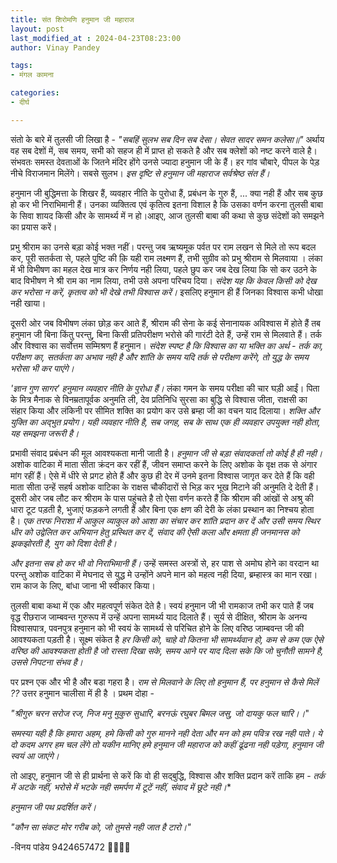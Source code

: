 ```yaml
---
title: संत शिरोमणि हनुमान जी महाराज
layout: post
last_modified_at : 2024-04-23T08:23:00
author: Vinay Pandey

tags:
- मंगल कामना

categories:
- दीर्घ

---
```


संतो के बारे में तुलसी जी लिखा है -
_"सबहिं सुलभ सब दिन सब देसा।_
_सेवत सादर समन कलेसा॥"_
अर्थाय वह सब देशों में, सब समय, सभी को सहज ही में प्राप्त हो सकते है और सब क्लेशों को नष्ट करने वाले है। संभवतः समस्त देवताओं के जितने मंदिर होंगे उनसे ज्यादा हनुमान जी के हैं। हर गांव चौबारे, पीपल के पेड़ नीचे विराजमान मिलेंगे। सबसे सुलभ। *इस दृष्टि से हनुमान जी महाराज सर्वश्रेष्ठ संत हैं।*

हनुमान जी बुद्धिमत्ता के शिखर हैं, व्यवहार नीति के पुरोधा हैं, प्रबंधन के गुरु हैं, ... क्या नही हैं और सब कुछ हो कर भी निराभिमानी हैं। उनका व्यक्तित्व एवं कृतित्व इतना विशाल है कि उसका वर्णन करना तुलसी बाबा के सिवा शायद किसी और के सामर्थ्य में न हो।आइए, आज तुलसी बाबा की कथा से कुछ संदेशों को समझने का प्रयास करें।

प्रभु श्रीराम का उनसे बड़ा कोई भक्त नहीं। परन्तु जब ऋष्यमूक पर्वत पर राम लखन से मिले तो रूप बदल कर, पूरी सतर्कता से, पहले पुष्टि की क़ि यही राम लक्ष्मण हैं, तभी सुग्रीव को प्रभु श्रीराम से मिलवाया । लंका में भी विभीषण का महल देख मात्र कर निर्णय नही लिया, पहले छुप कर जब देख लिया कि सो कर उठने के बाद विभीषण ने श्री राम का नाम लिया, तभी उसे अपना परिचय दिया। *संदेश यह कि केवल किसी को देख कर भरोसा न करें, कृतत्व को भी देखे तभी विश्वास करें।* इसलिए हनुमान ही हैं जिनका विश्वास कभी धोखा नही खाया। 

दूसरी ओर जब विभीषण लंका छोड़ कर आते हैं, श्रीराम की सेना के कई सेनानायक अविश्वास में होते हैं तब हनुमान जी बिना किंतु परन्तु, बिना किसी प्रतिपरीक्षण भरोसे की गारंटी देते हैं, उन्हें राम से मिलवाते हैं। तर्क और विश्वास का सर्वोत्तम सम्मिश्रण हैं हनुमान। *संदेश स्पष्ट है कि विश्वास का या भक्ति का अर्थ -  तर्क का, परीक्षण का, सतर्कता का अभाव नही है और शांति के समय यदि तर्क से परीक्षण करेंगे, तो युद्ध के समय भरोसा भी कर पाएंगे।* 

*'ज्ञान गुण सागर' हनुमान व्यवहार नीति के पुरोधा हैं।* लंका गमन के समय परीक्षा की चार घड़ी आईं। पिता के मित्र मैनाक से विनम्रतापूर्वक अनुमति ली, देव प्रतिनिधि सुरसा का बुद्धि से विश्वास जीता, राक्षसी का संहार किया और लंकिनी पर सीमित शक्ति का प्रयोग कर उसे ब्रम्हा जी का वचन याद दिलाया। *शक्ति और युक्ति का अद्भुत प्रयोग। यही व्यवहार नीति है, सब जगह, सब के साथ एक ही व्यवहार उपयुक्त नही होता, यह समझना जरूरी है।* 

प्रभावी संवाद प्रबंधन की मूल आवश्यकता मानी जाती है। *हनुमान जी से बड़ा संवादकर्ता तो कोई है ही नही।* अशोक वाटिका में माता सीता क्रंदन कर रहीं हैं, जीवन समाप्त करने के लिए अशोक के वृक्ष तक से अंगार मांग रहीं हैं। ऐसे में धीरे से प्रगट होते हैं और कुछ ही देर में उनमे इतना विश्वास जागृत कर देते हैं कि वही माता सीता उन्हें सहर्ष अशोक वाटिका के राक्षस चौकीदारों से भिड़ कर भूख मिटाने की अनुमति दे देती हैं। दूसरी ओर जब लौट कर श्रीराम के पास पहुंचते है तो ऐसा वर्णन करते हैं कि श्रीराम की आंखों से अश्रु की धारा टूट पड़ती है, भुजाएं फड़कने लगती हैं और बिना एक क्षण की देरी के लंका प्रस्थान का निश्चय होता है।  *एक तरफ निराशा में आकुल व्याकुल को आशा का संचार कर शांति प्रदान कर दें और उसी समय स्थिर धीर को उद्वेलित कर अभियान हेतु प्रस्थित कर दें, संवाद की ऐसी कला और क्षमता ही जनमानस को झकझोरती है, युग को दिशा देती है।*  

*और इतना सब हो कर भी वो निराभिमानी हैं।* उन्हें समस्त अस्त्रों से, हर पाश से अमोघ होने का वरदान था परन्तु अशोक वाटिका में मेघनाद से युद्ध मे उन्होंने अपने मान को महत्व नही दिया, ब्रम्हास्त्र का मान रखा। राम काज के लिए, बांधा जाना भी स्वीकार किया। 

तुलसी बाबा कथा में एक और महत्वपूर्ण संकेत देते है। स्वयं हनुमान जी भी रामकाज तभी कर पाते हैं जब वृद्ध रीछराज जाम्बवन्त गुरुरूप में उन्हें अपना सामर्थ्य याद दिलाते हैं। सूर्य से दीक्षित, श्रीराम के अनन्य विश्वासपात्र, पवनपुत्र हनुमान को भी स्वयं के सामर्थ्य से परिचित होने के लिए वरिष्ठ जाम्बवन्त जी की आवश्यकता पड़ती है। सूक्ष्म संकेत है *हर किसी को, चाहे वो कितना भी सामर्थ्यवान हो, कम से कम एक ऐसे वरिष्ठ की आवश्यकता होती है जो रास्ता दिखा सके, समय आने पर याद दिला सके कि जो चुनौती सामने है, उससे निपटना संभव है।* 

पर प्रश्न एक और भी है और बडा गहरा है। *राम से मिलवाने के लिए तो हनुमान हैं, पर हनुमान से कैसे मिलें ??* उत्तर हनुमान चालीसा में ही है । प्रथम दोहा -

_"श्रीगुरु चरन सरोज रज, निज मनु मुकुरु सुधारि,_
_बरनऊं रघुबर बिमल जसु, जो दायकु फल चारि।।_" 

 *समस्या यही है कि हमारा अहम, हमे  किसी को गुरु मानने नही देता और मन को हम पवित्र रख नही पाते। ये दो कदम अगर हम चल लेंगे तो यकीन मानिए हमे हनुमान जी महाराज को कहीं ढूंढना नही पड़ेगा, हनुमान जी स्वयं आ जाएंगे।*

तो आइए, हनुमान जी से ही प्रार्थना से करें कि वो ही सद्बुद्धि, विश्वास और शक्ति प्रदान करें ताकि हम -
*तर्क में अटके नहीं,*
*भरोसे में भटके  नही*
*समर्पण में टूटें नहीं,*
*संवाद में छूटे नही।**

*हनुमान जी पथ प्रदर्शित करें।*

_*"कौन सा संकट मोर गरीब को,*_
_*जो तुमसे नही जात है टारो।"*_

-विनय पांडेय
9424657472
🙏🌷🌷🙏
